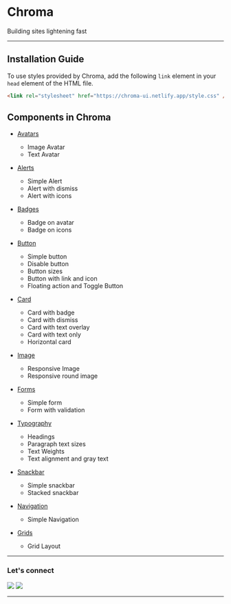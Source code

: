 <h1> Chroma </h1>
<p>Building sites lightening fast</p>

---

## Installation Guide

To use styles provided by Chroma, add the following `link` element in your `head` element of the HTML file.

```html
<link rel="stylesheet" href="https://chroma-ui.netlify.app/style.css" />
```

## Components in Chroma

- [Avatars](https://chroma-ui.netlify.app/documentation.html#avatar)

  - Image Avatar
  - Text Avatar

- [Alerts](https://chroma-ui.netlify.app/documentation.html#alert)

  - Simple Alert
  - Alert with dismiss
  - Alert with icons

- [Badges](https://chroma-ui.netlify.app/documentation.html#badge)

  - Badge on avatar
  - Badge on icons

- [Button](https://chroma-ui.netlify.app/documentation.html#button)

  - Simple button
  - Disable button
  - Button sizes
  - Button with link and icon
  - Floating action and Toggle Button

- [Card](https://chroma-ui.netlify.app/documentation.html#card)

  - Card with badge
  - Card with dismiss
  - Card with text overlay
  - Card with text only
  - Horizontal card

- [Image](https://chroma-ui.netlify.app/documentation.html#image)

  - Responsive Image
  - Responsive round image

- [Forms](https://chroma-ui.netlify.app/documentation.html#form)

  - Simple form
  - Form with validation

- [Typography](https://chroma-ui.netlify.app/documentation.html#typography)

  - Headings
  - Paragraph text sizes
  - Text Weights
  - Text alignment and gray text

- [Snackbar](https://chroma-ui.netlify.app/documentation.html#snackbar)

  - Simple snackbar
  - Stacked snackbar

- [Navigation](https://chroma-ui.netlify.app/documentation.html#navigation)

  - Simple Navigation

- [Grids](https://chroma-ui.netlify.app/documentation.html#navigation)
  - Grid Layout

---

### Let's connect

[![](https://img.shields.io/twitter/url?label=Twitter&style=social&url=https%3A%2F%2Ftwitter.com%2Fimsaadahmad)](https://twitter.com/imsaadahmad)
[![](https://img.shields.io/badge/linkedin-%230077B5.svg?&style=for-the-badge&logo=linkedin&logoColor=white0e76a8)](https://www.linkedin.com/in/saadahmadhere/)

---
